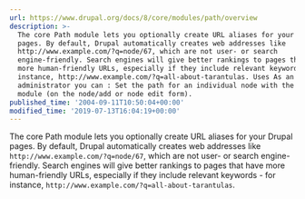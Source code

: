 ```yaml
---
url: https://www.drupal.org/docs/8/core/modules/path/overview
description: >-
  The core Path module lets you optionally create URL aliases for your Drupal
  pages. By default, Drupal automatically creates web addresses like
  http://www.example.com/?q=node/67, which are not user- or search
  engine-friendly. Search engines will give better rankings to pages that have
  more human-friendly URLs, especially if they include relevant keywords - for
  instance, http://www.example.com/?q=all-about-tarantulas. Uses As an
  administrator you can : Set the path for an individual node with the Path
  module (on the node/add or node edit form).
published_time: '2004-09-11T10:50:04+00:00'
modified_time: '2019-07-13T16:04:19+00:00'
---
```

The core Path module lets you optionally create URL aliases for your Drupal pages. By default, Drupal automatically creates web addresses like `http://www.example.com/?q=node/67`, which are not user- or search engine-friendly. Search engines will give better rankings to pages that have more human-friendly URLs, especially if they include relevant keywords - for instance, `http://www.example.com/?q=all-about-tarantulas`.